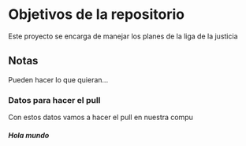 # Objetivos de la repositorio

Este proyecto se encarga de manejar los planes de la liga de la justicia


## Notas
Pueden hacer lo que quieran...

### Datos para hacer el pull
Con estos datos vamos a hacer el pull en nuestra compu

##### Hola mundo
